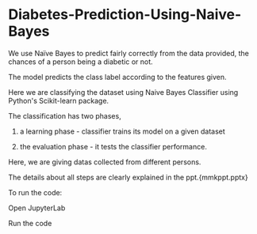 # Diabetes-Prediction-Using-Naive-Bayes
We use Naïve Bayes  to predict fairly correctly from the data provided, the chances of a person being a diabetic or not. 

The model predicts the class label according to the features given.

Here we are classifying the dataset using Naive Bayes Classifier using Python's Scikit-learn package.

The classification has two phases,

1) a learning phase - classifier trains its model on a given dataset

2) the evaluation phase - it tests the classifier performance. 

Here, we are giving datas collected from different persons.

The details about all steps are clearly explained in the ppt.{mmkppt.pptx}

To run the code:

Open JupyterLab 

Run the code




